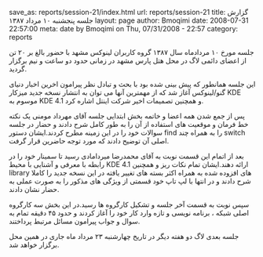 save_as: reports/session-21/index.html
url: reports/session-21
title: گزارش جلسه پنجشنبه ۱۰ مرداد ۱۳۸۷
layout: page
author: Bmoqimi
date: 2008-07-31 22:57:00
meta: date by Bmoqimi on Thu, 07/31/2008 - 22:57
category: reports



جلسه مورخ ۱۰ مردادماه سال ۱۳۸۷ گروه کاربران لینوکس مشهد با حضور بالغ بر ۲۰ تن از اعضای دائمی لاگ در محل هتل پارس مشهد در زمانی حدود دو ساعت و نیم برگزار گردید.

این جلسه همانطور که پیش بینی شده بود با بحث و تبادل نظر پیرامون اخرین اخبار دنیای گنو/لینوکس آغاز شد که از مهمترین آنها می توان به انتشار نسخه جدید میزکار KDE موسوم به KDE 4.1 و همچنین تصمیمات اخیر شرکت اینتل اشاره کرد.

<!--more-->

پس از جمع شدن همه اعضا و خاتمه بخش ابتدایی جلسه آقای مهرداد مومنی یک نکته خط فرمان و موقعیت های استفاده از آن را به طور کامل شرح دادند و حضار در جلسه سوالات خود را در این زمینه مطرح کردند.ایشان دستور find را به همراه چند switch اصلی آن توضیح دادند که مورد توجه حاضرین قرار گرفت.

بعد از اتمام این قسمت نوبت به آقای محمدرضا میردامادی رسید تا سمینار خود را در رابطه با معرفی و آشنایی با محیط KDE 4.1 ارائه دهند.ایشان تمام نکات ریز و همچنین library های افزوده شده به همراه اکثر بسته های تغییر یافته در این نسخه جدید را کاملا شرح دادند و در انتها با لپ تاپ خود قسمتی از ویژگی های مذکور را به صورت عملی به حضار نشان دادند.

سپس نوبت به قسمت آخر جلسه و تشکیل کارگروه ها رسید.در این بخش سه کارگروه اصلی شبکه ، برنامه نویسی و تازه وارد کار خود را آغاز کردند و حدود ۴۵ دقیقه تمام به سوال و جواب پیرامون مسائل مرتبط پرداختند.

جلسه بعدی لاگ دو هفته دیگر در تاریخ چهارشنبه ۲۳ مرداد ماه جاری در همین محل برگزار خواهد شد.
